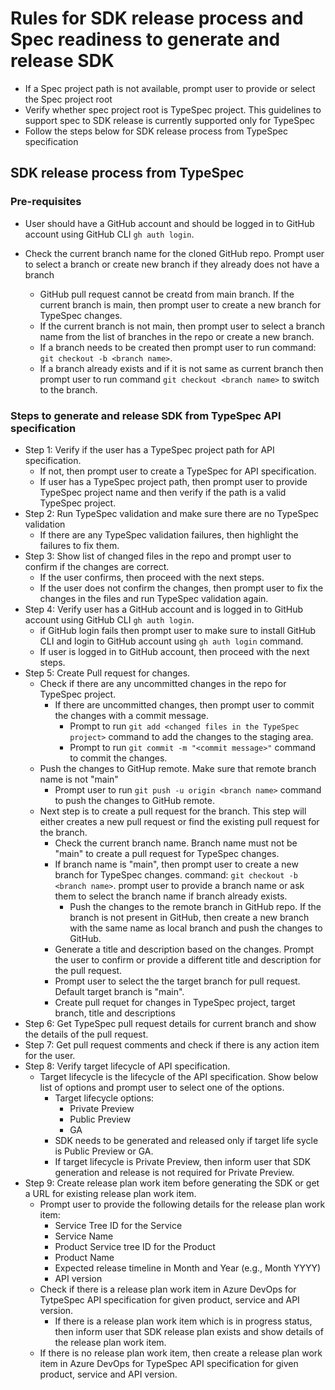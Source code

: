 # Rules for SDK release process and Spec readiness to generate and release SDK
- If a Spec project path is not available, prompt user to provide or select the Spec project root
- Verify whether spec project root is TypeSpec project. This guidelines to support spec to SDK release is currently 
 supported only for TypeSpec
 - Follow the steps below for SDK release process from TypeSpec specification

## SDK release process from TypeSpec

### Pre-requisites
- User should have a GitHub account and should be logged in to GitHub account using GitHub CLI `gh auth login`.

- Check the current branch name for the cloned GitHub repo. Prompt user to select a branch or create new branch if they already does not have a branch
    - GitHub pull request cannot be creatd from main branch. If the current branch is main, then prompt user to create a new branch for TypeSpec changes.
    - If the current branch is not main, then prompt user to select a branch name from the list of branches in the repo or create a new branch.
    - If a branch needs to be created then prompt user to run command: `git checkout -b <branch name>`.
    - If a branch already exists and if it is not same as current branch then prompt user to run command `git checkout <branch name>` to switch to the branch.

### Steps to generate and release SDK from TypeSpec API specification
- Step 1: Verify if the user has a TypeSpec project path for API specification.
    - If not, then prompt user to create a TypeSpec for API specification.
    - If user has a TypeSpec project path, then prompt user to provide TypeSpec project name and  then verify if the path is a valid TypeSpec project.
- Step 2: Run TypeSpec validation and make sure there are no TypeSpec validation
    - If there are any TypeSpec validation failures, then highlight the failures to fix them.
- Step 3: Show list of changed files in the repo and prompt user to confirm if the changes are correct. 
    - If the user confirms, then proceed with the next steps.
    - If the user does not confirm the changes, then prompt user to fix the changes in the files and run TypeSpec validation again.
- Step 4: Verify user has a GitHub account and is logged in to GitHub account using GitHub CLI `gh auth login`.
    - if GitHub login fails then prompt user to make sure to install GitHub CLI and login to GitHub account using `gh auth login` command.
    - If user is logged in to GitHub account, then proceed with the next steps.
- Step 5: Create Pull request for changes.
    - Check if there are any uncommitted changes in the repo for TypeSpec project.    
        - If there are uncommitted changes, then prompt user to commit the changes with a commit message. 
            - Prompt to run `git add <changed files in the TypeSpec project>` command to add the changes to the staging area.
            - Prompt to run `git commit -m "<commit message>"` command to commit the changes.
    - Push the changes to GitHup remote. Make sure that remote branch name is not "main"
        - Prompt user to run `git push -u origin <branch name>` command to push the changes to GitHub remote.
    - Next step is to create a pull request for the branch. This step will either creates a new pull request or find the existing pull request for the branch.
        - Check the current branch name. Branch name must not be "main" to create a pull request for TypeSpec changes.
        - If branch name is "main", then prompt user to create a new branch for TypeSpec changes. command: `git checkout -b <branch name>`. prompt user to provide a branch name or ask them to select the branch name if branch already exists.
            - Push the changes to the remote branch in GitHub repo. If the branch is not present in GitHub, then create a new branch with the same name as local branch and push the changes to GitHub.
        - Generate a title and description based on the changes. Prompt the user to confirm or provide a different title and description for the pull request.
        - Prompt user to select the the target branch for pull request.  Default target branch is "main".
        - Create pull requet for changes in TypeSpec project, target branch, title and descriptions
- Step 6: Get TypeSpec pull request details for current branch and show the details of the pull request.
- Step 7: Get pull request comments and check if there is any action item for the user.
- Step 8: Verify target lifecycle of API specification.
    - Target lifecycle is the lifecycle of the API specification. Show below list of options and prompt user to select one of the options.
        - Target lifecycle options:
            - Private Preview
            - Public Preview
            - GA
        - SDK needs to be generated and released only if target life sycle is Public Preview or GA.
        - If target lifecycle is Private Preview, then inform user that SDK generation and release is not required for Private Preview.
- Step 9: Create release plan work item before generating the SDK or get a URL for existing release plan work item.
    - Prompt user to provide the following details for the release plan work item:
        - Service Tree ID for the Service
        - Service Name
        - Product Service tree ID for the Product
        - Product Name
        - Expected release timeline in Month and Year (e.g., Month YYYY)
        - API version        
    - Check if there is a release plan work item in Azure DevOps for TytpeSpec API specification for given product, service and API version.
        - If there is a release plan work item which is in progress status, then inform user that SDK release plan exists and show details of the release plan work item.
    - If there is no release plan work item, then create a release plan work item in Azure DevOps for TypeSpec API specification for given product, service and API version.
